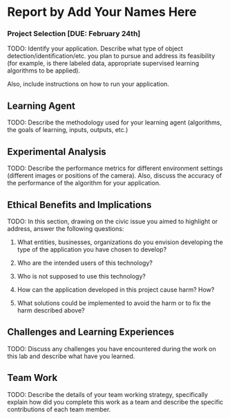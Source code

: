 # Report by Add Your Names Here

### Project Selection [DUE: February 24th]

TODO: 
Identify your application. Describe what type of object detection/identification/etc. you plan to pursue and address its feasibility (for example, is there labeled data, appropriate supervised learning algorithms to be applied).

Also, include instructions on how to run your application.

## Learning Agent

TODO:
Describe the methodology used for your learning agent (algorithms, the goals of learning, inputs, outputs, etc.)

## Experimental Analysis

TODO:
Describe the performance metrics for different environment settings (different images or positions of the camera). Also, discuss the accuracy of the performance of the algorithm for your application.

## Ethical Benefits and Implications

TODO:
In this section, drawing on the civic issue you aimed to highlight or address, answer the following questions:

1. What entities, businesses, organizations do you envision developing the type of the application you have chosen to develop?

2. Who are the intended users of this technology?

3. Who is not supposed to use this technology?

4. How can the application developed in this project cause harm? How?

5. What solutions could be implemented to avoid the harm or to fix the harm described above?

## Challenges and Learning Experiences

TODO:
Discuss any challenges you have encountered during the work on this lab and  describe what have you learned. 

## Team Work

TODO:
Describe the details of your team working strategy, specifically explain how did you complete this work as a team and describe the specific contributions of each team member. 